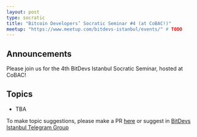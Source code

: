 ```yaml
---
layout: post
type: socratic
title: "Bitcoin Developers’ Socratic Seminar #4 (at CoBAC!)"
meetup: "https://www.meetup.com/bitdevs-istanbul/events/" # TODO
---
```


## Announcements
Please join us for the 4th BitDevs Istanbul Socratic Seminar, hosted at CoBAC! 

## Topics

- TBA


To make topic suggestions, please make a PR [here](https://github.com/pretyflaco/bitdevsistanbul.github.io/blob/master/_posts/2024-11-23-bitcoin-developers%E2%80%99-socratic-seminar-004.md) or suggest in [BitDevs Istanbul Telegram Group](https://t.me/+o6DUM5pWV984OTQ6)